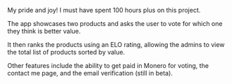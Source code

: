 My pride and joy! I must have spent 100 hours plus on this project.

The app showcases two products and asks the user to vote for which one they think is better value.

It then ranks the products using an ELO rating, allowing the admins to view the total list of products sorted by value.

Other features include the ability to get paid in Monero for voting, the contact me page, and the email verification (still in beta).
